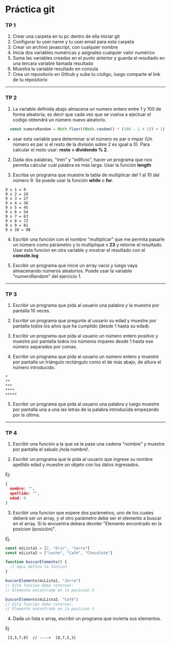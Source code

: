 # Práctica git

### TP 1
1) Crear una carpeta en tu pc dentro de ella iniciar git
2) Configurar tu user.name y tu user.email para esta carpeta
3) Crear un archivo javascript, con cualquier nombre
4) Inicia dos variables numéricas y asignales cualquier valor numérico
5) Suma las variables creadas en el punto anterior y guarda el resultado en una tercara variable llamada resultado
6) Muestra la variable resultado en consula
7) Crea un repositorio en Github y sube tu código, luego comparte el link de tu repositorio

---

### TP 2
1) La variable definida abajo almacena un numero entero entre 1 y 100 de forma aleatoria, es decir que cada vez que se vuelva a ejectuar el codigo obtendrá un número nuevo aleatorio.

``` js
  const numeroRandom = Math.floor((Math.random() * (100 - 1 + 1)) + 1);
```

 - usar esta variable para determinar si el número es par o impar (Un número es par si el resto de la división sobre 2 es igual a 0). Para calcular el resto usar:  **resto = dividendo % 2**.

 2) Dada dos palabras, "tren" y "edificio", hacer un programa que nos permita calcular cuál palabra es más larga. Usar la función **length**

 3) Escriba un programa que muestre la tabla de multiplicar del 1 al 10 del número 9. Se puede usar la función **while** o **for**.

 ```
9 x 1 = 9
9 x 2 = 18
9 x 3 = 27
9 x 4 = 36
9 x 5 = 45
9 x 6 = 54
9 x 7 = 63
9 x 8 = 72
9 x 9 = 81
9 x 10 = 90
 ```

 4) Escribir una función con el nombre "multiplicar" que me permita pasarle un número como párametro y lo multiplique x **23** y retorne el resultado. Usar esta funcion en otra variable y mostrar el resultado con el **console.log**

 5) Escribir un programa que inicie un array vacío y luego vaya almacenando números aleatorios. Puede usar la variable "numeroRandom" del ejercicio 1. 

---

 ### TP 3
 1) Escribir un programa que pida al usuario una palabra y la muestre por pantalla 10 veces.

 2) Escribir un programa que pregunte al usuario su edad y muestre por pantalla todos los años que ha cumplido (desde 1 hasta su edad).

 3) Escribir un programa que pida al usuario un número entero positivo y muestre por pantalla todos los números impares desde 1 hasta ese número separados por comas.

 4) Escribir un programa que pida al usuario un número entero y muestre por pantalla un triángulo rectángulo como el de más abajo, de altura el número introducido.

  ```
  *
  **
  ***
  ****
  *****
  ```

  5) Escribir un programa que pida al usuario una palabra y luego muestre por pantalla una a una las letras de la palabra introducida empezando por la última.

---

### TP 4
1) Escribir una función a la que se le pase una cadena "nombre" y muestre por pantalla el saludo ¡hola nombre!.

2) Escribir un programa que le pida al usuario que ingrese su nombre apellido edad y muestre un objeto con los datos ingresados.

Ej:
```json
{
  nombre: "",
  apellido: "",
  edad: 0
}
```

3) Escribir una funcion que espere dos parámetros, uno de los cuales deberá ser un array, y el otro parámetro debe ser el elemento a buscar en el array. Si lo encuentra debera devoler "Elemento encontrado en la posicion (posición)".

Ej.
```js
const miLista1 = [2, "Eric", "Jarra"]
const miLista2 = ["Leche", "Café", "Chocolate"]

function buscarElemento() {
  // aqui defino la funcion
}

buscarElemento(miLista1, "Jarra")
// Esta funcion debe retornar:
// Elemento encontrado en la posicion 2

buscarElemento(miLista2, "Café")
// Esta funcion debe retornar:
// Elemento encontrado en la posicion 1

```

4) Dada un lista o array, escribir un programa que invierta sus elementos.

Ej
```
 [3,5,7,8]  // ---->  [8,7,5,3]
```
